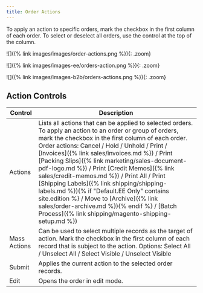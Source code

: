 ```yaml
---
title: Order Actions
---
```


To apply an action to specific orders, mark the checkbox in the first column of each order. To select or deselect all orders, use the control at the top of the column.

<!--{% if "Default.CE Only" contains site.edition %}-->
![]({% link images/images/order-actions.png %}){: .zoom}
<!--{% endif %}-->
<!--{% if "Default.EE Only" contains site.edition %}-->
![]({% link images/images-ee/orders-action.png %}){: .zoom}
<!--{% endif %}-->
<!--{% if "Default.B2B Only" contains site.edition %}-->
![]({% link images/images-b2b/orders-actions.png %}){: .zoom}
<!--{% endif %}-->

## Action Controls

|Control|Description|
|--- |--- |
|Actions|Lists all actions that can be applied to selected orders. To apply an action to an order or group of orders, mark the checkbox in the first column of each order. <br/>Order actions: Cancel / Hold / Unhold / Print / [Invoices]({% link sales/invoices.md %}) / Print [Packing Slips]({% link marketing/sales-document-pdf-logo.md %}) / Print [Credit Memos]({% link sales/credit-memos.md %}) / Print All / Print [Shipping Labels]({% link shipping/shipping-labels.md %}){% if "Default.EE Only" contains site.edition %} / Move to [Archive]({% link sales/order-archive.md %}){% endif %} / [Batch Process]({% link shipping/magento-shipping-setup.md %})|
|Mass Actions|Can be used to select multiple records as the target of action. Mark the checkbox in the first column of each record that is subject to the action. Options: Select All / Unselect All / Select Visible / Unselect Visible|
|Submit|Applies the current action to the selected order records.|
|Edit|Opens the order in edit mode.|
